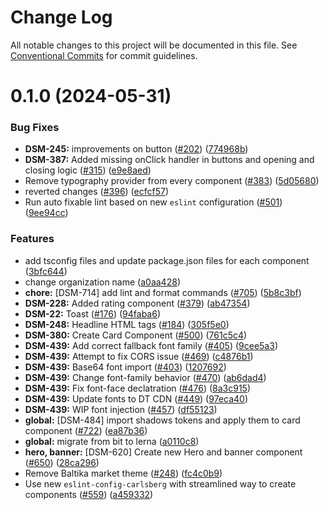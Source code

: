# Change Log

All notable changes to this project will be documented in this file.
See [Conventional Commits](https://conventionalcommits.org) for commit guidelines.

# 0.1.0 (2024-05-31)

### Bug Fixes

- **DSM-245:** improvements on button ([#202](https://github.com/CarlsbergGBS/cx-component-library/issues/202)) ([774968b](https://github.com/CarlsbergGBS/cx-component-library/commit/774968bb41a1275184c65ea7ec9859188a1463a0))
- **DSM-387:** Added missing onClick handler in buttons and opening and closing logic ([#315](https://github.com/CarlsbergGBS/cx-component-library/issues/315)) ([e9e8aed](https://github.com/CarlsbergGBS/cx-component-library/commit/e9e8aed6f0320b90bd58ba67aebd42d0fef04456))
- Remove typography provider from every component ([#383](https://github.com/CarlsbergGBS/cx-component-library/issues/383)) ([5d05680](https://github.com/CarlsbergGBS/cx-component-library/commit/5d05680e40d3da5bb3042bd8191427a70606afc3))
- reverted changes ([#396](https://github.com/CarlsbergGBS/cx-component-library/issues/396)) ([ecfcf57](https://github.com/CarlsbergGBS/cx-component-library/commit/ecfcf573863253fea16e24764b6f452c3cc4f215))
- Run auto fixable lint based on new `eslint` configuration ([#501](https://github.com/CarlsbergGBS/cx-component-library/issues/501)) ([9ee94cc](https://github.com/CarlsbergGBS/cx-component-library/commit/9ee94cc2cd407f717e62d8857b5f20a74e7bbec4))

### Features

- add tsconfig files and update package.json files for each component ([3bfc644](https://github.com/CarlsbergGBS/cx-component-library/commit/3bfc644e1cfc9dbb7cf7a0469e25fce055b53240))
- change organization name ([a0aa428](https://github.com/CarlsbergGBS/cx-component-library/commit/a0aa428f43138af5707a3ff4c0e36b7c056f02e6))
- **chore:** [DSM-714] add lint and format commands ([#705](https://github.com/CarlsbergGBS/cx-component-library/issues/705)) ([5b8c3bf](https://github.com/CarlsbergGBS/cx-component-library/commit/5b8c3bf45dc5c32cd52724a172578b36d93427a5))
- **DSM-228:** Added rating component ([#379](https://github.com/CarlsbergGBS/cx-component-library/issues/379)) ([ab47354](https://github.com/CarlsbergGBS/cx-component-library/commit/ab47354db803fb051a1f87d66ee34966698df8bd))
- **DSM-22:** Toast ([#176](https://github.com/CarlsbergGBS/cx-component-library/issues/176)) ([94faba6](https://github.com/CarlsbergGBS/cx-component-library/commit/94faba6eb4324c4975ae16dac0ddb1611cc18ea7))
- **DSM-248:** Headline HTML tags ([#184](https://github.com/CarlsbergGBS/cx-component-library/issues/184)) ([305f5e0](https://github.com/CarlsbergGBS/cx-component-library/commit/305f5e0fa92d5813f4877b338ad827a8c347d452))
- **DSM-380:** Create Card Component ([#500](https://github.com/CarlsbergGBS/cx-component-library/issues/500)) ([761c5c4](https://github.com/CarlsbergGBS/cx-component-library/commit/761c5c4dfddd9e92fac17186e9b2d04fc2cea3e4))
- **DSM-439:** Add correct fallback font family ([#405](https://github.com/CarlsbergGBS/cx-component-library/issues/405)) ([9cee5a3](https://github.com/CarlsbergGBS/cx-component-library/commit/9cee5a3f2fbf69f5570423e51cf11a7be3c56d8e))
- **DSM-439:** Attempt to fix CORS issue ([#469](https://github.com/CarlsbergGBS/cx-component-library/issues/469)) ([c4876b1](https://github.com/CarlsbergGBS/cx-component-library/commit/c4876b1f72049bbad1819bf007ef1d154a8d383b))
- **DSM-439:** Base64 font import ([#403](https://github.com/CarlsbergGBS/cx-component-library/issues/403)) ([1207692](https://github.com/CarlsbergGBS/cx-component-library/commit/120769284a941d3c016ffc26cecf29a667983286))
- **DSM-439:** Change font-family behavior ([#470](https://github.com/CarlsbergGBS/cx-component-library/issues/470)) ([ab6dad4](https://github.com/CarlsbergGBS/cx-component-library/commit/ab6dad414c42c4343de3de6abaa4cd3ff98cfca1))
- **DSM-439:** Fix font-face declatration ([#476](https://github.com/CarlsbergGBS/cx-component-library/issues/476)) ([8a3c915](https://github.com/CarlsbergGBS/cx-component-library/commit/8a3c9153784c718d1c34f243304108773a43c28b))
- **DSM-439:** Update fonts to DT CDN ([#449](https://github.com/CarlsbergGBS/cx-component-library/issues/449)) ([97eca40](https://github.com/CarlsbergGBS/cx-component-library/commit/97eca405067d6e19be7ef30fc5132b5a13c4db34))
- **DSM-439:** WIP font injection ([#457](https://github.com/CarlsbergGBS/cx-component-library/issues/457)) ([df55123](https://github.com/CarlsbergGBS/cx-component-library/commit/df551238156e2f82a684e0a8b357be4573f47dae))
- **global:** [DSM-484] import shadows tokens and apply them to card component ([#722](https://github.com/CarlsbergGBS/cx-component-library/issues/722)) ([ea87b36](https://github.com/CarlsbergGBS/cx-component-library/commit/ea87b36642b28126b49806d712f8f5b55dad34f7))
- **global:** migrate from bit to lerna ([a0110c8](https://github.com/CarlsbergGBS/cx-component-library/commit/a0110c8831370dc762c193b17cc593eed381f990))
- **hero, banner:** [DSM-620] Create new Hero and banner component ([#650](https://github.com/CarlsbergGBS/cx-component-library/issues/650)) ([28ca296](https://github.com/CarlsbergGBS/cx-component-library/commit/28ca29674647143244183e45539f1e60b25d8c0b))
- Remove Baltika market theme ([#248](https://github.com/CarlsbergGBS/cx-component-library/issues/248)) ([fc4c0b9](https://github.com/CarlsbergGBS/cx-component-library/commit/fc4c0b9e6309f7389d8ae9d76ac2a047e06bc79b))
- Use new `eslint-config-carlsberg` with streamlined way to create components ([#559](https://github.com/CarlsbergGBS/cx-component-library/issues/559)) ([a459332](https://github.com/CarlsbergGBS/cx-component-library/commit/a45933215bc0b523220743f17d988d7f1ad5fce6))

